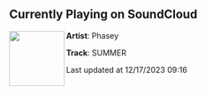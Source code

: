 ## Currently Playing on SoundCloud

[<img align="left" width="100" src="https://i1.sndcdn.com/artworks-G5vzBB3X39C9UUWN-NUhuZQ-t500x500.jpg">](https://soundcloud.com/phaseyy/summer?in=saxurn/sets/nnn-2023-nice)

**Artist**: Phasey 

**Track**: SUMMER

Last updated at 12/17/2023 09:16
